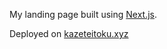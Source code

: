 My landing page built using [Next.js](https://nextjs.org).

Deployed on [kazeteitoku.xyz](https://kazeteitoku.xyz)